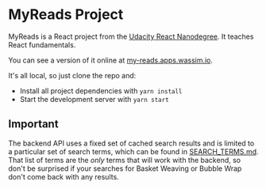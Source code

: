 # MyReads Project

MyReads is a React project from the [Udacity React Nanodegree](https://www.udacity.com/course/react-nanodegree--nd019). It teaches React fundamentals.

You can see a version of it online at [my-reads.apps.wassim.io](https://my-reads.apps.wassim.io).

It's all local, so just clone the repo and:

* Install all project dependencies with `yarn install`
* Start the development server with `yarn start`

## Important
The backend API uses a fixed set of cached search results and is limited to a particular set of search terms, which can be found in [SEARCH_TERMS.md](SEARCH_TERMS.md). That list of terms are the _only_ terms that will work with the backend, so don't be surprised if your searches for Basket Weaving or Bubble Wrap don't come back with any results.

